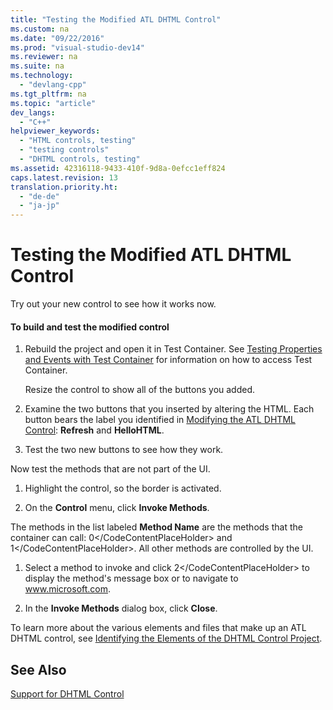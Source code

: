 ```yaml
---
title: "Testing the Modified ATL DHTML Control"
ms.custom: na
ms.date: "09/22/2016"
ms.prod: "visual-studio-dev14"
ms.reviewer: na
ms.suite: na
ms.technology: 
  - "devlang-cpp"
ms.tgt_pltfrm: na
ms.topic: "article"
dev_langs: 
  - "C++"
helpviewer_keywords: 
  - "HTML controls, testing"
  - "testing controls"
  - "DHTML controls, testing"
ms.assetid: 42316118-9433-410f-9d8a-0efcc1eff824
caps.latest.revision: 13
translation.priority.ht: 
  - "de-de"
  - "ja-jp"
---
```

# Testing the Modified ATL DHTML Control
Try out your new control to see how it works now.  
  
#### To build and test the modified control  
  
1.  Rebuild the project and open it in Test Container. See [Testing Properties and Events with Test Container](../vs140/testing-properties-and-events-with-test-container.md) for information on how to access Test Container.  
  
     Resize the control to show all of the buttons you added.  
  
2.  Examine the two buttons that you inserted by altering the HTML. Each button bears the label you identified in [Modifying the ATL DHTML Control](../vs140/modifying-the-atl-dhtml-control.md): **Refresh** and **HelloHTML**.  
  
3.  Test the two new buttons to see how they work.  
  
 Now test the methods that are not part of the UI.  
  
1.  Highlight the control, so the border is activated.  
  
2.  On the **Control** menu, click **Invoke Methods**.  
  
 The methods in the list labeled **Method Name** are the methods that the container can call: <CodeContentPlaceHolder>0\</CodeContentPlaceHolder> and <CodeContentPlaceHolder>1\</CodeContentPlaceHolder>. All other methods are controlled by the UI.  
  
1.  Select a method to invoke and click <CodeContentPlaceHolder>2\</CodeContentPlaceHolder> to display the method's message box or to navigate to www.microsoft.com.  
  
2.  In the **Invoke Methods** dialog box, click **Close**.  
  
 To learn more about the various elements and files that make up an ATL DHTML control, see [Identifying the Elements of the DHTML Control Project](../vs140/identifying-the-elements-of-the-dhtml-control-project.md).  
  
## See Also  
 [Support for DHTML Control](../vs140/atl-support-for-dhtml-controls.md)